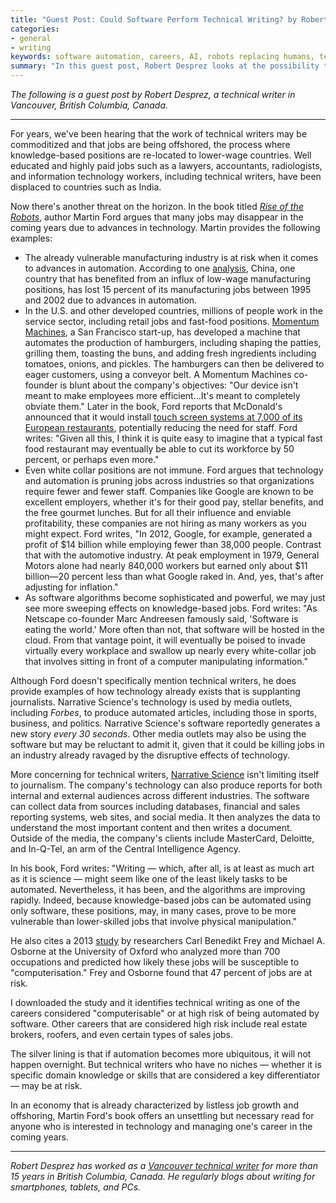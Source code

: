 ```yaml
---
title: "Guest Post: Could Software Perform Technical Writing? by Robert Desprez"
categories:
- general
- writing
keywords: software automation, careers, AI, robots replacing humans, technical writers outdated 
summary: "In this guest post, Robert Desprez looks at the possibility that advanced technology may replace the need for technical writers. Desprez explores a recent book by Martin Ford (<i>Rise of the Robots</i>) on the subject. "
---
```


<i>The following is a guest post by Robert Desprez, a technical writer in Vancouver, British Columbia, Canada.</i>
<hr />

For years, we've been hearing that the work of technical writers may be commoditized and that jobs are being offshored, the process where knowledge-based positions are re-located to lower-wage countries. Well educated and highly paid jobs such as a lawyers, accountants, radiologists, and information technology workers, including technical writers, have been displaced to countries such as India.

Now there's another threat on the horizon. In the book titled <em><a href="http://www.amazon.com/Rise-Robots-Technology-Threat-Jobless/dp/0465059996/ref=sr_1_1?ie=UTF8&amp;qid=1448813066&amp;sr=8-1&amp;keywords=rise+of+the+robots" target="_blank">Rise of the Robots</a></em>, author Martin Ford argues that many jobs may disappear in the coming years due to advances in technology. Martin provides the following examples:
<ul>
	<li>The already vulnerable manufacturing industry is at risk when it comes to advances in automation. According to one <a href="http://www.bloomberg.com/apps/news?pid=newsarchive&amp;sid=aRI4bAft7Xw4" target="_blank">analysis</a>, China, one country that has benefited from an influx of low-wage manufacturing positions, has lost 15 percent of its manufacturing jobs between 1995 and 2002 due to advances in automation.</li>
	<li>In the U.S. and other developed countries, millions of people work in the service sector, including retail jobs and fast-food positions. <a href="http://momentummachines.com/" target="_blank">Momentum Machines</a>, a San Francisco start-up, has developed a machine that automates the production of hamburgers, including shaping the patties, grilling them, toasting the buns, and adding fresh ingredients including tomatoes, onions, and pickles. The hamburgers can then be delivered to eager customers, using a conveyor belt. A Momentum Machines co-founder is blunt about the company's objectives: "Our device isn't meant to make employees more efficient…It's meant to completely obviate them."  Later in the book, Ford reports that McDonald's announced that it would install <a href="http://www.computing.co.uk/ctg/news/2072026/mcdonalds-implement-touch-screen" target="_blank">touch screen systems at 7,000 of its European restaurants</a>, potentially reducing the need for staff. Ford writes: "Given all this, I think it is quite easy to imagine that a typical fast food restaurant may eventually be able to cut its workforce by 50 percent, or perhaps even more."</li>
	<li>Even white collar positions are not immune. Ford argues that technology and automation is pruning jobs across industries so that organizations require fewer and fewer staff. Companies like Google are known to be excellent employers, whether it's for their good pay, stellar benefits, and the free gourmet lunches. But for all their influence and enviable profitability, these companies are not hiring as many workers as you might expect. Ford writes, "In 2012, Google, for example, generated a profit of $14 billion while employing fewer than 38,000 people.  Contrast that with the automotive industry. At peak employment in 1979, General Motors alone had nearly 840,000 workers but earned only about $11 billion—20 percent less than what Google raked in. And, yes, that's after adjusting for inflation."</li>
	<li>As software algorithms become sophisticated and powerful, we may just see more sweeping effects on knowledge-based jobs. Ford writes: "As Netscape co-founder Marc Andreesen famously said, 'Software is eating the world.' More often than not, that software will be hosted in the cloud. From that vantage point, it will eventually be poised to invade virtually every workplace and swallow up nearly every white-collar job that involves sitting in front of a computer manipulating information."</li>
</ul>

Although Ford doesn't specifically mention technical writers, he does provide examples of how technology already exists that is supplanting journalists. Narrative Science's technology is used by media outlets, including <em>Forbes</em>, to produce automated articles, including those in sports, business, and politics. Narrative Science's software reportedly generates a new story <em>every 30 seconds</em>. Other media outlets may also be using the software but may be reluctant to admit it, given that it could be killing jobs in an industry already ravaged by the disruptive effects of technology.

More concerning for technical writers, <a href="https://www.narrativescience.com/" target="_blank">Narrative Science</a> isn't limiting itself to journalism. The company's technology can also produce reports for both internal and external audiences across different industries. The software can collect data from sources including databases, financial and sales reporting systems, web sites, and social media. It then analyzes the data to understand the most important content and then writes a document. Outside of the media, the company's clients include MasterCard, Deloitte, and In-Q-Tel, an arm of the Central Intelligence Agency.

In his book, Ford writes: "Writing &mdash; which, after all, is at least as much art as it is science &mdash; might seem like one of the least likely tasks to be automated. Nevertheless, it has been, and the algorithms are improving rapidly. Indeed, because knowledge-based jobs can be automated using only software, these positions, may, in many cases, prove to be more vulnerable than lower-skilled jobs that involve physical manipulation."

He also cites a 2013 <a href="http://www.oxfordmartin.ox.ac.uk/downloads/academic/The_Future_of_Employment.pdf" target="_blank">study</a> by researchers Carl Benedikt Frey and Michael A. Osborne at the University of Oxford who analyzed more than 700 occupations and predicted how likely these jobs will be susceptible to "computerisation." Frey and Osborne found that 47 percent of jobs are at risk.

I downloaded the study and it identifies technical writing as one of the careers considered "computerisable" or at high risk of being automated by software. Other careers that are considered high risk include real estate brokers, roofers, and even certain types of sales jobs.

The silver lining is that if automation becomes more ubiquitous, it will not happen overnight. But technical writers who have no niches &mdash; whether it is specific domain knowledge or skills that are considered a key differentiator &mdash; may be at risk.

In an economy that is already characterized by listless job growth and offshoring, Martin Ford's book offers an unsettling but necessary read for anyone who is interested in technology and managing one's career in the coming years.

<hr />

<em>Robert Desprez has worked as a <a href="http://www.robertdesprez.com" target="_blank">Vancouver tech­ni­cal writer</a> for more than 15 years in British Columbia, Canada. He regularly blogs about writing for smartphones, tablets, and PCs.</em>